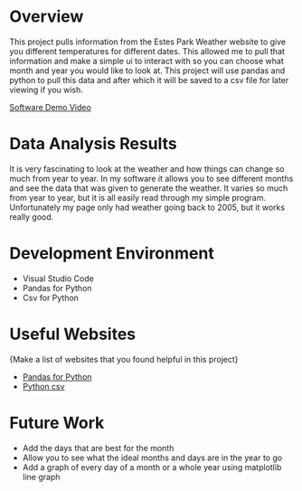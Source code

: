 # Overview

This project pulls information from the Estes Park Weather website to give you different temperatures for different dates. This allowed me to pull that information and make a simple ui to interact with so you can choose what month and year you would like to look at. This project will use pandas and python to pull this data and after which it will be saved to a csv file for later viewing if you wish.

[Software Demo Video](https://youtu.be/4QzqCGTwOdc)

# Data Analysis Results

It is very fascinating to look at the weather and how things can change so much from year to year. In my software it allows you to see different months and see the data that was given to generate the weather. It varies so much from year to year, but it is all easily read through my simple program. Unfortunately my page only had weather going back to 2005, but it works really good.

# Development Environment

* Visual Studio Code
* Pandas for Python
* Csv for Python

# Useful Websites

{Make a list of websites that you found helpful in this project}
* [Pandas for Python](https://pandas.pydata.org/docs/)
* [Python csv](https://docs.python.org/3/library/csv.html)

# Future Work

* Add the days that are best for the month
* Allow you to see what the ideal months and days are in the year to go
* Add a graph of every day of a month or a whole year using matplotlib line graph
